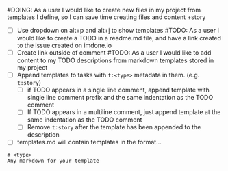 #DOING: As a user I would like to create new files in my project from templates I define, so I can save time creating files and content +story
  - [ ] Use dropdown on alt+p and alt+j to show templates
#TODO: As a user I would like to create a TODO in a readme.md file, and have a link created to the issue created on imdone.io
  - [ ] Create link outside of comment
#TODO: As a user I would like to add content to my TODO descriptions from markdown templates stored in my project
- [ ] Append templates to tasks with `t:<type>` metadata in them. (e.g. `t:story`)
   - [ ] if TODO appears in a single line comment, append template with single line comment prefix and the same indentation as the TODO comment
   - [ ] If TODO appears in a multiline comment, just append template at the same indentation as the TODO comment
   - [ ] Remove `t:story` after the template has been appended to the description
- [ ] templates.md will contain templates in the format...
 ```
 # <type>
 Any markdown for your template
 ```
